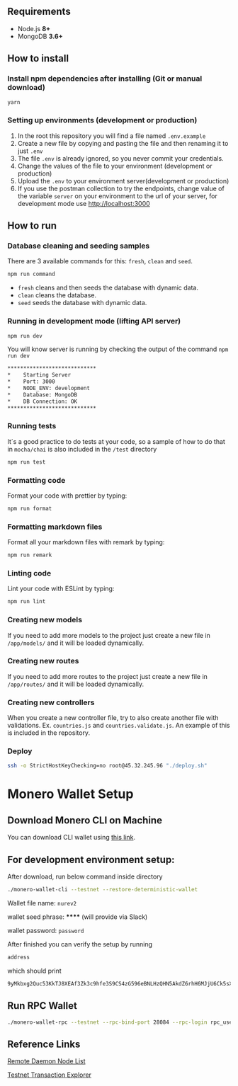 ## Requirements

-   Node.js **8+**
-   MongoDB **3.6+**

## How to install

### Install npm dependencies after installing (Git or manual download)

```bash
yarn
```

### Setting up environments (development or production)

1.  In the root this repository you will find a file named `.env.example`
2.  Create a new file by copying and pasting the file and then renaming it to just `.env`
3.  The file `.env` is already ignored, so you never commit your credentials.
4.  Change the values of the file to your environment (development or production)
5.  Upload the `.env` to your environment server(development or production)
6.  If you use the postman collection to try the endpoints, change value of the variable `server` on your environment to the url of your server, for development mode use <http://localhost:3000>

## How to run

### Database cleaning and seeding samples

There are 3 available commands for this: `fresh`, `clean` and `seed`.

```bash
npm run command
```

-   `fresh` cleans and then seeds the database with dynamic data.
-   `clean` cleans the database.
-   `seed` seeds the database with dynamic data.

### Running in development mode (lifting API server)

```bash
npm run dev
```

You will know server is running by checking the output of the command `npm run dev`

```bash
****************************
*    Starting Server
*    Port: 3000
*    NODE_ENV: development
*    Database: MongoDB
*    DB Connection: OK
****************************
```

### Running tests

It´s a good practice to do tests at your code, so a sample of how to do that in `mocha/chai` is also included in the `/test` directory

```bash
npm run test
```

### Formatting code

Format your code with prettier by typing:

```bash
npm run format
```

### Formatting markdown files

Format all your markdown files with remark by typing:

```bash
npm run remark
```

### Linting code

Lint your code with ESLint by typing:

```bash
npm run lint
```

### Creating new models

If you need to add more models to the project just create a new file in `/app/models/` and it will be loaded dynamically.

### Creating new routes

If you need to add more routes to the project just create a new file in `/app/routes/` and it will be loaded dynamically.

### Creating new controllers

When you create a new controller file, try to also create another file with validations. Ex. `countries.js` and `countries.validate.js`. An example of this is included in the repository.

### Deploy

```sh
ssh -o StrictHostKeyChecking=no root@45.32.245.96 "./deploy.sh"
```

# Monero Wallet Setup

## Download Monero CLI on Machine

You can download CLI wallet using [this link](https://www.monero.how/tutorial-how-to-create-a-command-line-monero-wallet).

## For development environment setup:

After download, run below command inside directory

```bash
./monero-wallet-cli --testnet --restore-deterministic-wallet
```

Wallet file name: `nurev2`

wallet seed phrase: **\*\*\*\*** (will provide via Slack)

wallet password: `password`

After finished you can verify the setup by running

```bash
address
```

which should print

```bash
9yMkbxg2Quc53KkTJ8XEAf3Zk3c9hfe3S9CS4zG596eBNLHzQHN5AkdZ6rhH6MJjU6Ck5sXRq7v1T7UWZsuYRmtA1C1XbUY
```

## Run RPC Wallet

```bash
./monero-wallet-rpc --testnet --rpc-bind-port 28084 --rpc-login rpc_user:abc123 --wallet-dir ./ --daemon-address testnet.xmr-tw.org:28081 --log-level 2
```

## Reference Links

[Remote Daemon Node List](https://www.ditatompel.com/monero/remote-node)

[Testnet Transaction Explorer](https://testnet.xmrchain.com/search?value=2220000)
